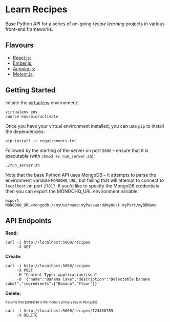 # Learn Recipes

Base Python API for a series of on-going *recipe learning* projects in various front-end frameworks.

## Flavours

* [React.js](https://github.com/Wildhoney/Recipes.React);
* [Ember.js](https://github.com/Wildhoney/Recipes.Ember);
* [Angular.js](https://github.com/Wildhoney/Recipes.Angular);
* [Meteor.js](https://github.com/Wildhoney/Recipes.Meteor);

## Getting Started

Initiate the [virtualenv](http://virtualenv.readthedocs.org/en/latest/) environment:

```shell
virtualenv env
source env/bin/activate
```

Once you have your virtual environment installed, you can use `pip` to install the dependencies:

```shell
pip install -r requirements.txt
```

Followed by the starting of the server on port `5000` &ndash; ensure that it is executable (with `chmod +x run_server.sh`):

```shell
./run_server.sh
```

Note that the base Python API uses MongoDB &ndash; it attempts to parse the environment variable `MONGOHQ_URL`, but failing that will attempt to connect to `localhost` on port `27017`. If you'd like to specify the MongoDB credentials then you can export the MONGOHQ_URL environment variable:

```shell
export MONGOHQ_URL=mongodb://myUsername:myPassword@myHost:myPort/myDBName
```

## API Endpoints

**Read:**

```shell
curl -i http://localhost:5000/recipes
     -X GET
```

**Create:**

```shell
curl -i http://localhost:5000/recipes
     -X POST
     -H "Content-Type: application/json"
     -d '{"name":"Banana Cake","description":"Delectable banana cake!","ingredients":["Banana","Flour"]}'
```

**Delete:**

<sub><sup>Assume that **`123456789`** is the model's primary key in MongoDB.</sup></sub>

```shell
curl -i http://localhost:5000/recipes/123456789
     -X DELETE
```